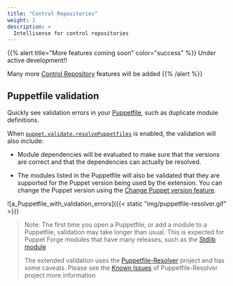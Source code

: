 ```yaml
---
title: "Control Repositories"
weight: 2
description: >
  Intellisense for control repositories
---
```


{{% alert title="More features coming soon" color="success" %}}
Under active development!!

Many more [Control Repository](https://puppet.com/docs/pe/latest/control_repo.html) features will be added
{{% /alert %}}

## Puppetfile validation

Quickly see validation errors in your [Puppetfile](https://puppet.com/docs/pe/2019.2/puppetfile.html), such as duplicate module definitions.

When [`puppet.validate.resolvePuppetfiles`](../../extension-settings/#puppet-validate-resolvepuppetfiles) is enabled, the validation will also include:

* Module dependencies will be evaluated to make sure that the versions are correct and that the dependencies can actually be resolved.

* The modules listed in the Puppetfile will also be validated that they are supported for the Puppet version being used by the extension. You can change the Puppet version using the [Change Puppet version feature](../../features/puppet-development-kit/#changing-puppet-version-used-by-vs-code).

![a_Puppetfile_with_validation_errors]({{< static "img/puppetfile-resolver.gif" >}})

> Note: The first time you open a Puppetfile, or add a module to a Puppetfile, validation may take longer than usual. This is expected for Puppet Forge modules that have many releases, such as the [Stdlib module](https://forge.puppet.com/puppetlabs/stdlib)
>
> The extended validation uses the [Puppetfile-Resolver](https://github.com/lingua-pupuli/puppetfile-resolver) project and has some caveats. Please see the [Known Issues](https://github.com/lingua-pupuli/puppetfile-resolver#known-issues) of Puppetfile-Resolver project more information
